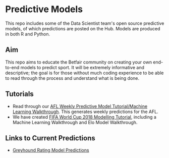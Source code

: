 # Predictive Models
This repo includes some of the Data Scientist team's open source predictive models, of which predictions are posted on the Hub. Models are produced in both R and Python.

## Aim
This repo aims to educate the Betfair community on creating your own end-to-end models to predict sport. It will be extremely informative and descriptive; the goal is for those without much coding experience to be able to read through the process and understand what is being done.

## Tutorials
* Read through our [AFL Weekly Predictive Model Tutorial/Machine Learning Walkthrough](https://github.com/betfair-datascientists/Predictive-Models/tree/master/AFL-Weekly-Predictive-Model). This generates weekly predictions for the AFL.
* We have created [FIFA World Cup 2018 Modelling Tutorial](https://github.com/betfair-datascientists/Predictive-Models/tree/master/World-Cup-2018), including a Machine Learning Walkthrough and Elo Model Walkthrough.

## Links to Current Predictions
* [Greyhound Rating Model Predictions](https://www.betfair.com.au/hub/tools/models/greyhound-ratings-model/)

